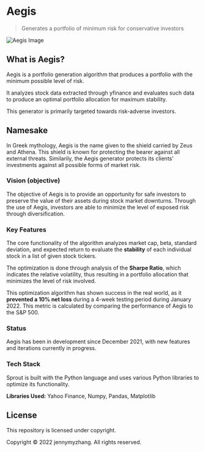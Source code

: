 # Aegis

> Generates a portfolio of minimum risk for conservative investors

![Aegis Image](/Sprout.png)

## What is Aegis?

Aegis is a portfolio generation algorithm that produces a portfolio with the minimum possible level of risk.  

It analyzes stock data extracted through yfinance and evaluates such data to produce an optimal portfolio allocation for maximum stability.

This generator is primarily targeted towards risk-adverse investors.

## Namesake

In Greek mythology, Aegis is the name given to the shield carried by Zeus and Athena. This shield is known for protecting the bearer against all external threats. Similarily, the Aegis generator protects its clients' investments against all possible forms of market risk.

### Vision (objective)

The objective of Aegis is to provide an opportunity for safe investors to preserve the value of their assets during stock market downturns. Through the use of Aegis, investors are able to minimize the level of exposed risk through diversification.

### Key Features

The core functionality of the algorithm analyzes market cap, beta, standard deviation, and expected return to evaluate the **stability** of each individual stock in a list of given stock tickers.

The optimization is done through analysis of the **Sharpe Ratio**, which indicates the relative volatility, thus resulting in a portfolio allocation that minimizes the level of risk involved.

This optimization algorithm has shown success in the real world, as it **prevented a 10% net loss** during a 4-week testing period during January 2022. This metric is calculated by comparing the performance of Aegis to the S&P 500.

### Status

Aegis has been in development since December 2021, with new features and iterations currently in progress.

### Tech Stack

Sprout is built with the Python language and uses various Python libraries to optimize its functionality.

**Libraries Used:** Yahoo Finance, Numpy, Pandas, Matplotlib

## License

This repository is licensed under copyright.

Copyright © 2022 jennymyzhang. All rights reserved.
